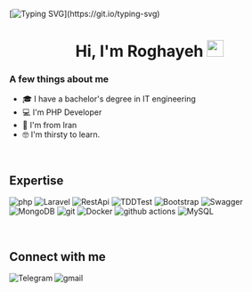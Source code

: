[![Typing SVG](https://readme-typing-svg.herokuapp.com?size=24&width=600&lines=Welcome+To+Roghaye's+GitHub+Profile!)](https://git.io/typing-svg)

<h1 align="center">Hi, I'm Roghayeh <img src="https://raw.githubusercontent.com/MartinHeinz/MartinHeinz/master/wave.gif" width="30px" height='30px'></h1>




### A few things about me

- 🎓 I have a bachelor's degree in IT engineering
- 💻 I'm PHP Developer
- 📍 I'm from Iran
- 🤓 I'm thirsty to learn.



<br>

## Expertise
<p>
  <img alt="php" src="https://img.shields.io/static/v1?style=for-the-badge&message=PHP&color=000000&logo=PHP&logoColor=blue&label=" />
  <img alt="Laravel" src="https://img.shields.io/static/v1?style=for-the-badge&message=Laravel&color=33333D&logo=laravel&logoColor=red&label=" />
  <img alt="RestApi" src="https://img.shields.io/badge/RestApi%20-%236DB33F.svg?&style=flat-square&logo=RestApi&logoColor=orange&color=orange" />
  <img alt="TDDTest" src="https://img.shields.io/badge/TDDTest%30-%236DB33F.svg?&style=flat-square&logo=TDDTest&logoColor=yellow&color=yellow" />
  <img alt="Bootstrap" src="https://img.shields.io/static/v1?style=for-the-badge&message=Bootstrap&color=33333D&logo=Bootstrap&logoColor=blueviolet&label=" />
  <img alt="Swagger" src="https://img.shields.io/static/v1?style=for-the-badge&message=Swagger&color=222222&logo=Swagger&logoColor=85EA2D&label=" />
  <img alt="MongoDB" src="https://img.shields.io/badge/-MongoDB-13aa52?style=flat-square&logo=mongodb&logoColor=white" />
  <img alt="git" src="https://img.shields.io/badge/-Git-F05032?style=flat-square&logo=git&logoColor=white" />
  <img alt="Docker" src="https://img.shields.io/badge/-Docker-46a2f1?style=flat-square&logo=docker&logoColor=white" />
  <img alt="github actions" src="https://img.shields.io/badge/-Github_Actions-2088FF?style=flat-square&logo=github-actions&logoColor=white" />
  <img alt="MySQL" src="https://img.shields.io/badge/-MySQL-F87822?style=flat-square&logo=mysql&logoColor=336791" />
    
</p>


<br>

## Connect with me

[<img align="left" alt="Telegram" src="https://img.shields.io/badge/Telegram-%230077B5.svg?&style=for-the-badge&logo=telegram&logoColor=white" />](https://t.me/RogahyeFallahi)
[<img align="left" alt="gmail" src="https://img.shields.io/badge/Gmail-%2312100E.svg?&style=for-the-badge&logo=gmail&logoColor=white" />](mailto:roghayefallhi@gmail.com)


<br>

